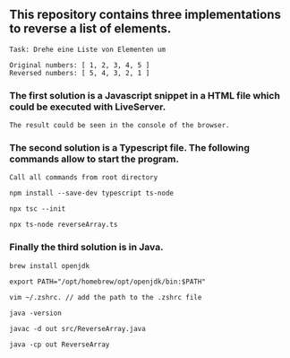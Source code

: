 ## This repository contains three implementations to reverse a list of elements.

```
Task: Drehe eine Liste von Elementen um

Original numbers: [ 1, 2, 3, 4, 5 ]
Reversed numbers: [ 5, 4, 3, 2, 1 ]
```

### The first solution is a Javascript snippet in a HTML file which could be executed with LiveServer.

```
The result could be seen in the console of the browser.
```

### The second solution is a Typescript file. The following commands allow to start the program.

```console
Call all commands from root directory

npm install --save-dev typescript ts-node

npx tsc --init

npx ts-node reverseArray.ts
```

### Finally the third solution is in Java.

```console
brew install openjdk

export PATH="/opt/homebrew/opt/openjdk/bin:$PATH"

vim ~/.zshrc. // add the path to the .zshrc file

java -version

javac -d out src/ReverseArray.java

java -cp out ReverseArray
```
